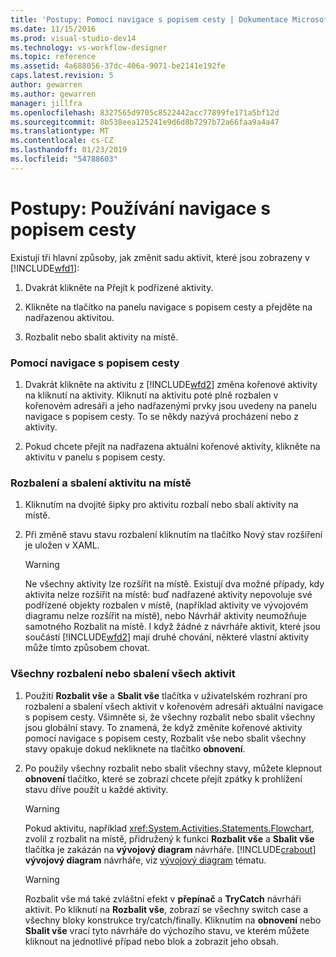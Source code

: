 ```yaml
---
title: 'Postupy: Pomocí navigace s popisem cesty | Dokumentace Microsoftu'
ms.date: 11/15/2016
ms.prod: visual-studio-dev14
ms.technology: vs-workflow-designer
ms.topic: reference
ms.assetid: 4a688056-37dc-406a-9071-be2141e192fe
caps.latest.revision: 5
author: gewarren
ms.author: gewarren
manager: jillfra
ms.openlocfilehash: 8327565d9705c8522442acc77899fe171a5bf12d
ms.sourcegitcommit: 8b538eea125241e9d6d8b7297b72a66faa9a4a47
ms.translationtype: MT
ms.contentlocale: cs-CZ
ms.lasthandoff: 01/23/2019
ms.locfileid: "54788603"
---
```

# <a name="how-to-use-breadcrumb-navigation"></a>Postupy: Používání navigace s popisem cesty
Existují tři hlavní způsoby, jak změnit sadu aktivit, které jsou zobrazeny v [!INCLUDE[wfd1](../includes/wfd1-md.md)]:  
  
1.  Dvakrát klikněte na Přejít k podřízené aktivity.  
  
2.  Klikněte na tlačítko na panelu navigace s popisem cesty a přejděte na nadřazenou aktivitou.  
  
3.  Rozbalit nebo sbalit aktivity na místě.  
  
### <a name="using-breadcrumb-navigation"></a>Pomocí navigace s popisem cesty  
  
1.  Dvakrát klikněte na aktivitu z [!INCLUDE[wfd2](../includes/wfd2-md.md)] změna kořenové aktivity na kliknutí na aktivity. Kliknutí na aktivitu poté plně rozbalen v kořenovém adresáři a jeho nadřazenými prvky jsou uvedeny na panelu navigace s popisem cesty. To se někdy nazývá procházení nebo z aktivity.  
  
2.  Pokud chcete přejít na nadřazena aktuální kořenové aktivity, klikněte na aktivitu v panelu s popisem cesty.  
  
### <a name="expanding-or-collapsing-an-activity-in-place"></a>Rozbalení a sbalení aktivitu na místě  
  
1.  Kliknutím na dvojité šipky pro aktivitu rozbalí nebo sbalí aktivity na místě.  
  
2.  Při změně stavu stavu rozbalení kliknutím na tlačítko Nový stav rozšíření je uložen v XAML.  
  
    > [!WARNING]
    >  Ne všechny aktivity lze rozšířit na místě. Existují dva možné případy, kdy aktivita nelze rozšířit na místě: buď nadřazené aktivity nepovoluje své podřízené objekty rozbalen v místě, (například aktivity ve vývojovém diagramu nelze rozšířit na místě), nebo Návrhář aktivity neumožňuje samotného Rozbalit na místě. I když žádné z návrháře aktivit, které jsou součástí [!INCLUDE[wfd2](../includes/wfd2-md.md)] mají druhé chování, některé vlastní aktivity může tímto způsobem chovat.  
  
### <a name="expanding-all-or-collapsing-all-activities"></a>Všechny rozbalení nebo sbalení všech aktivit  
  
1.  Použití **Rozbalit vše** a **Sbalit vše** tlačítka v uživatelském rozhraní pro rozbalení a sbalení všech aktivit v kořenovém adresáři aktuální navigace s popisem cesty. Všimněte si, že všechny rozbalit nebo sbalit všechny jsou globální stavy. To znamená, že když změníte kořenové aktivity pomocí navigace s popisem cesty, Rozbalit vše nebo sbalit všechny stavy opakuje dokud nekliknete na tlačítko **obnovení**.  
  
2.  Po použily všechny rozbalit nebo sbalit všechny stavy, můžete klepnout **obnovení** tlačítko, které se zobrazí chcete přejít zpátky k prohlížení stavu dříve použít u každé aktivity.  
  
    > [!WARNING]
    >  Pokud aktivitu, například <xref:System.Activities.Statements.Flowchart>, zvolil z rozbalit na místě, přidružený k funkci **Rozbalit vše** a **Sbalit vše** tlačítka je zakázán na **vývojový diagram**  návrháře. [!INCLUDE[crabout](../includes/crabout-md.md)] **vývojový diagram** návrháře, viz [vývojový diagram](../workflow-designer/flowchart-activity-designer.md) tématu.  
  
    > [!WARNING]
    >  Rozbalit vše má také zvláštní efekt v **přepínač** a **TryCatch** návrháři aktivit. Po kliknutí na **Rozbalit vše**, zobrazí se všechny switch case a všechny bloky konstrukce try/catch/finally. Kliknutím na **obnovení** nebo **Sbalit vše** vrací tyto návrháře do výchozího stavu, ve kterém můžete kliknout na jednotlivé případ nebo blok a zobrazit jeho obsah.